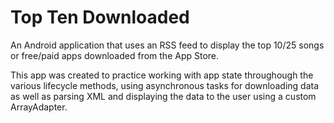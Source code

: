 # Top Ten Downloaded

An Android application that uses an RSS feed to display the top 10/25 songs or free/paid apps downloaded from the App Store.

This app was created to practice working with app state throughough the various lifecycle methods, using asynchronous tasks for downloading data
as well as parsing XML and displaying the data to the user using a custom ArrayAdapter. 
